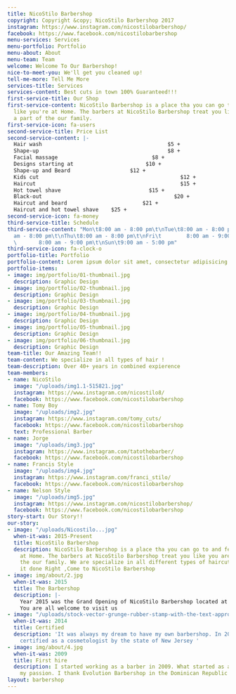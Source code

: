 ```yaml
---
title: NicoStilo Barbershop
copyright: Copyright &copy; NicoStilo Barbershop 2017
instagram: https://www.instagram.com/nicostilobarbershop/
facebook: https://www.facebook.com/nicostilobarbershop
menu-services: Services
menu-portfolio: Portfolio
menu-about: About
menu-team: Team
welcome: Welcome To Our Barbershop!
nice-to-meet-you: We'll get you cleaned up!
tell-me-more: Tell Me More
services-title: Services
services-content: Best cuts in town 100% Guaranteed!!!
first-service-title: Our Shop
first-service-content: NicoStilo Barbershop is a place tha you can go to and feel
  like you're at Home. The barbers at NicoStilo Barbershop treat you like you are
  a part of the our family.
first-service-icon: fa-users
second-service-title: Price List
second-service-content: |-
  Hair wash                                        $5 +
  Shape-up                                         $8 +
  Facial massage                              $8 +
  Designs starting at                       $10 +
  Shape-up and Beard                   $12 +
  Kids cut                                             $12 +
  Haircut                                              $15 +
  Hot towel shave                            $15 +
  Black-out                                          $20 +
  Haircut and beard                        $21 +
  Haircut and hot towel shave    $25 +
second-service-icon: fa-money
third-service-title: Schedule
third-service-content: "Mon\t8:00 am - 8:00 pm\t\nTue\t8:00 am - 8:00 pm\t\nWed\t8:00
  am - 8:00 pm\t\nThu\t8:00 am - 8:00 pm\t\nFri\t        8:00 am - 9:00 pm\t\nSat\t
  \       8:00 am - 9:00 pm\t\nSun\t9:00 am - 5:00 pm"
third-service-icon: fa-clock-o
portfolio-title: Portfolio
portfolio-content: Lorem ipsum dolor sit amet, consectetur adipisicing elit.
portfolio-items:
- image: img/portfolio/01-thumbnail.jpg
  description: Graphic Design
- image: img/portfolio/02-thumbnail.jpg
  description: Graphic Design
- image: img/portfolio/03-thumbnail.jpg
  description: Graphic Design
- image: img/portfolio/04-thumbnail.jpg
  description: Graphic Design
- image: img/portfolio/05-thumbnail.jpg
  description: Graphic Design
- image: img/portfolio/06-thumbnail.jpg
  description: Graphic Design
team-title: Our Amazing Team!!
team-content: We specialize in all types of hair !
team-description: Over 40+ years in combined expierence
team-members:
- name: NicoStilo
  image: "/uploads/img1.1-515821.jpg"
  instagram: https://www.instagram.com/nicostilo8/
  facebook: https://www.facebook.com/nicostilobarbershop
- name: Tomy Boy
  image: "/uploads/img2.jpg"
  instagram: https://www.instagram.com/tomy_cuts/
  facebook: https://www.facebook.com/nicostilobarbershop
  text: Professional Barber
- name: Jorge
  image: "/uploads/img3.jpg"
  instagram: https://www.instagram.com/tatothebarber/
  facebook: https://www.facebook.com/nicostilobarbershop
- name: Francis Style
  image: "/uploads/img4.jpg"
  instagram: https://www.instagram.com/franci_stilo/
  facebook: https://www.facebook.com/nicostilobarbershop
- name: Nelson Style
  image: "/uploads/img5.jpg"
  instagram: https://www.instagram.com/nicostilobarbershop/
  facebook: https://www.facebook.com/nicostilobarbershop
story-start: Our Story!!
our-story:
- image: "/uploads/Nicostilo...jpg"
  when-it-was: 2015-Present
  title: NicoStilo Barbershop
  description: NicoStilo Barbershop is a place tha you can go to and feel like you're
    at Home. The barbers at NicoStilo Barbershop treat you like you are a part of
    the our family. We are specialize in all different types of haircuts.If you want
    it done Right ,Come to NicoStilo Barbershop
- image: img/about/2.jpg
  when-it-was: 2015
  title: The Barbershop
  description: |-
    Year 2015 was the Grand Opening of NicoStilo Barbershop located at 279 New Brunswick Ave. Perth Amboy NJ 08861
    You are all welcome to visit us
- image: "/uploads/stock-vector-grunge-rubber-stamp-with-the-text-approved-written-inside-the-stamp-vector-illustration-117864064.jpg"
  when-it-was: 2014
  title: Certified
  description: 'It was always my dream to have my own barbershop. In 2014 I got officially
    certified as a cosmetologist by the state of New Jersey '
- image: img/about/4.jpg
  when-it-was: 2009
  title: First hire
  description: I started working as a barber in 2009. What started as a hobby became
    my passion. I thank Evolution Barbershop in the Dominican Republic for the opportunity.
layout: barbershop
---
```


